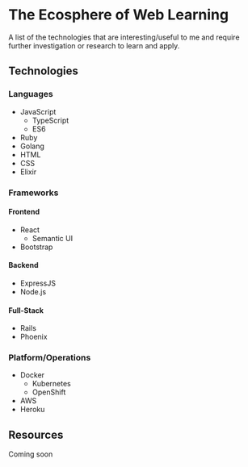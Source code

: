 # The Ecosphere of Web Learning
A list of the technologies that are interesting/useful to me and require
further investigation or research to learn and apply.

## Technologies
### Languages
- JavaScript
  - TypeScript
  - ES6
- Ruby
- Golang
- HTML
- CSS
- Elixir
### Frameworks
#### Frontend
- React
  - Semantic UI
- Bootstrap
#### Backend
- ExpressJS
- Node.js
#### Full-Stack
- Rails
- Phoenix
### Platform/Operations
- Docker
  - Kubernetes
  - OpenShift
- AWS
- Heroku


## Resources
Coming soon

